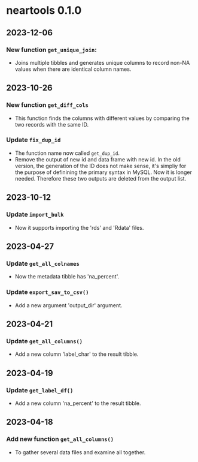 # neartools 0.1.0

## 2023-12-06

### New function `get_unique_join`:

* Joins multiple tibbles and generates unique columns to record non-NA values when there are identical column names.

## 2023-10-26

### New function `get_diff_cols`

* This function finds the columns with different values by comparing the two records with the same ID.


### Update `fix_dup_id`

* The function name now called `get_dup_id`.
* Remove the output of new id and data frame with new id. In the old version, the generation of the ID does not make sense, it's simpliy for the purpose of definining the primary syntax in MySQL. Now it is longer needed. Therefore these two outputs are deleted from the output list.

## 2023-10-12

### Update `import_bulk`

* Now it supports importing the 'rds' and 'Rdata' files.


## 2023-04-27

### Update `get_all_colnames`

* Now the metadata tibble has 'na_percent'.


### Update `export_sav_to_csv()`

* Add a new argument 'output_dir' argument.

## 2023-04-21

### Update `get_all_columns()`

* Add a new column 'label_char' to the result tibble.

## 2023-04-19

### Update `get_label_df()`

* Add a new column 'na_percent' to the result tibble.

## 2023-04-18

### Add new function `get_all_columns()`

* To gather several data files and examine all together.
